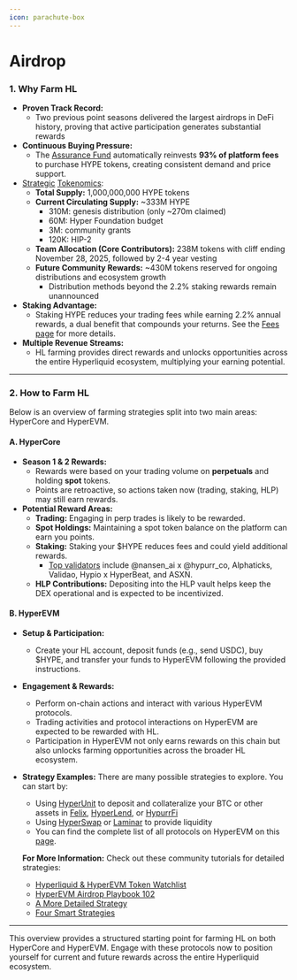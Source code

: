 ```yaml
---
icon: parachute-box
---
```


# Airdrop

### 1. Why Farm HL

* **Proven Track Record:**
  * Two previous point seasons delivered the largest airdrops in DeFi history, proving that active participation generates substantial rewards
* **Continuous Buying Pressure:**
  * The [Assurance Fund](../../architecture/hypercore/vault.md#id-2.-protocol-vaults-assistance-fund-af) automatically reinvests **93% of platform fees** to purchase HYPE tokens, creating consistent demand and price support.
* [Strategic](https://hyperfnd.medium.com/hype-genesis-1830a4dc2e3f) [Tokenomics](https://www.hypeburn.fun/):
  * **Total Supply:** 1,000,000,000 HYPE tokens
  * **Current Circulating Supply:** \~333M HYPE
    * 310M: genesis distribution (only \~270m claimed)
    * 60M: Hyper Foundation budget
    * 3M: community grants
    * 120K: HIP-2
  * **Team Allocation (Core Contributors):** 238M tokens with cliff ending November 28, 2025, followed by 2-4 year vesting
  * **Future Community Rewards:** \~430M tokens reserved for ongoing distributions and ecosystem growth
    * Distribution methods beyond the 2.2% staking rewards remain unannounced
* **Staking Advantage:**
  * Staking HYPE reduces your trading fees while earning 2.2% annual rewards, a dual benefit that compounds your returns. See the [Fees page](../../architecture/hypercore/dex/clearinghouse/fees-builder-codes.md) for more details.
* **Multiple Revenue Streams:**
  * HL farming provides direct rewards and unlocks opportunities across the entire Hyperliquid ecosystem, multiplying your earning potential.

***

### 2. How to Farm HL

Below is an overview of farming strategies split into two main areas: HyperCore and HyperEVM.

#### A. HyperCore

* **Season 1 & 2 Rewards:**
  * Rewards were based on your trading volume on **perpetuals** and holding **spot** tokens.
  * Points are retroactive, so actions taken now (trading, staking, HLP) may still earn rewards.
* **Potential Reward Areas:**
  * **Trading:** Engaging in perp trades is likely to be rewarded.
  * **Spot Holdings:** Maintaining a spot token balance on the platform can earn you points.
  * **Staking:** Staking your $HYPE reduces fees and could yield additional rewards.
    * [Top validators](https://app.hyperliquid.xyz/staking) include @nansen\_ai x @hypurr\_co, Alphaticks, Validao, Hypio x HyperBeat, and ASXN.
  * **HLP Contributions:** Depositing into the HLP vault helps keep the DEX operational and is expected to be incentivized.

#### B. HyperEVM

* **Setup & Participation:**
  * Create your HL account, deposit funds (e.g., send USDC), buy $HYPE, and transfer your funds to HyperEVM following the provided instructions.
* **Engagement & Rewards:**
  * Perform on-chain actions and interact with various HyperEVM protocols.
  * Trading activities and protocol interactions on HyperEVM are expected to be rewarded with HL.
  * Participation in HyperEVM not only earns rewards on this chain but also unlocks farming opportunities across the broader HL ecosystem.
*   **Strategy Examples:** There are many possible strategies to explore. You can start by:

    * Using [HyperUnit](https://app.hyperunit.xyz/) to deposit and collateralize your BTC or other assets in [Felix](https://usefelix.xyz/), [HyperLend](https://app.hyperlend.finance/dashboard), or [HypurrFi](https://app.hypurr.fi/points)
    * Using [HyperSwap](https://app.hyperswap.exchange/) or [Laminar](https://x.com/laminar_xyz) to provide liquidity
    * You can find the complete list of all protocols on HyperEVM on this [page](../../ecosystem/projects/).

    **For More Information:** Check out these community tutorials for detailed strategies:

    * [Hyperliquid & HyperEVM Token Watchlist](https://x.com/ellie_nfts/status/1926901070233485397)
    * [HyperEVM Airdrop Playbook 102](https://x.com/ellie_nfts/status/1907048635990421540)
    * [A More Detailed Strategy](https://x.com/0xPicasso/status/1923824726163718377)
    * [Four Smart Strategies](https://x.com/chip1cr/status/1923386689436737752)

***

This overview provides a structured starting point for farming HL on both HyperCore and HyperEVM. Engage with these protocols now to position yourself for current and future rewards across the entire Hyperliquid ecosystem.
